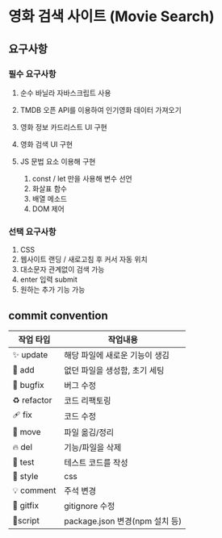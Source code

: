 # 영화 검색 사이트 (Movie Search)

## 요구사항

### 필수 요구사항

1. 순수 바닐라 자바스크립트 사용
2. TMDB 오픈 API를 이용하여 인기영화 데이터 가져오기
3. 영화 정보 카드리스트 UI 구현
4. 영화 검색 UI 구현
5. JS 문법 요소 이용해 구현

    1. const / let 만을 사용해 변수 선언
    2. 화살표 함수
    3. 배열 메소드
    4. DOM 제어

### 선택 요구사항

1. CSS
2. 웹사이트 랜딩 / 새로고침 후 커서 자동 위치
3. 대소문자 관계없이 검색 가능
4. enter 입력 submit
5. 원하는 추가 기능 가능

## commit convention

| 작업 타입   | 작업내용                       |
| ----------- | ------------------------------ |
| ✨ update   | 해당 파일에 새로운 기능이 생김 |
| 🎉 add      | 없던 파일을 생성함, 초기 세팅  |
| 🐛 bugfix   | 버그 수정                      |
| ♻️ refactor | 코드 리팩토링                  |
| 🩹 fix      | 코드 수정                      |
| 🚚 move     | 파일 옮김/정리                 |
| 🔥 del      | 기능/파일을 삭제               |
| 🍻 test     | 테스트 코드를 작성             |
| 💄 style    | css                            |
| 💡 comment  | 주석 변경                      |
| 🙈 gitfix   | gitignore 수정                 |
| 🔨script    | package.json 변경(npm 설치 등) |
